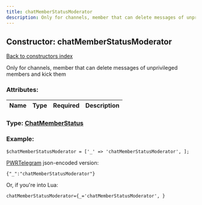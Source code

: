 ```yaml
---
title: chatMemberStatusModerator
description: Only for channels, member that can delete messages of unprivileged members and kick them
---
```

## Constructor: chatMemberStatusModerator  
[Back to constructors index](index.md)



Only for channels, member that can delete messages of unprivileged members and kick them

### Attributes:

| Name     |    Type       | Required | Description |
|----------|:-------------:|:--------:|------------:|



### Type: [ChatMemberStatus](../types/ChatMemberStatus.md)


### Example:

```
$chatMemberStatusModerator = ['_' => 'chatMemberStatusModerator', ];
```  

[PWRTelegram](https://pwrtelegram.xyz) json-encoded version:

```
{"_":"chatMemberStatusModerator"}
```


Or, if you're into Lua:  


```
chatMemberStatusModerator={_='chatMemberStatusModerator', }

```



